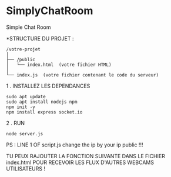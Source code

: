 # SimplyChatRoom

Simple Chat Room 

*STRUCTURE DU PROJET :

    /votre-projet
    │
    ├── /public
    │   └── index.html  (votre fichier HTML)
    │
    └── index.js  (votre fichier contenant le code du serveur)


1 . INSTALLEZ LES DEPENDANCES
    
    sudo apt update
    sudo apt install nodejs npm
    npm init -y
    npm install express socket.io


2 . RUN     

    node server.js

PS : LINE 1 OF script.js change the ip by your ip public !!!

TU PEUX RAJOUTER LA FONCTION SUIVANTE DANS LE FICHIER index.html POUR RECEVOIR LES FLUX D'AUTRES WEBCAMS UTILISATEURS !


